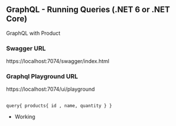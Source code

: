 ## GraphQL - Running Queries (.NET 6 or .NET Core)

GraphQL with Product

### Swagger URL

https://localhost:7074/swagger/index.html

### Graphql Playground URL

https://localhost:7074/ui/playground


## 

`
query{
  products{
    id ,
    name,
    quantity
  }
}
`


- Working